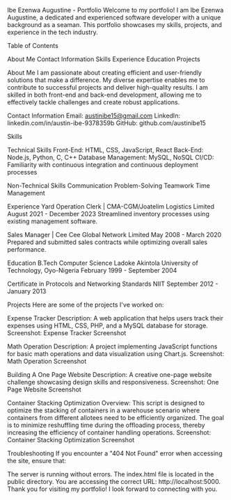 Ibe Ezenwa Augustine - Portfolio
Welcome to my portfolio! I am Ibe Ezenwa Augustine, a dedicated and experienced software developer with a unique background as a seaman. This portfolio showcases my skills, projects, and experience in the tech industry.

Table of Contents

About Me
Contact Information
Skills
Experience
Education
Projects

About Me
I am passionate about creating efficient and user-friendly solutions that make a difference. My diverse expertise enables me to contribute to successful projects and deliver high-quality results. I am skilled in both front-end and back-end development, allowing me to effectively tackle challenges and create robust applications.

Contact Information
Email: austinibe15@gmail.com
LinkedIn: linkedin.com/in/austin-ibe-9378359b
GitHub: github.com/austinibe15

Skills

Technical Skills
Front-End: HTML, CSS, JavaScript, React
Back-End: Node.js, Python, C, C++
Database Management: MySQL, NoSQL
CI/CD: Familiarity with continuous integration and continuous deployment processes

Non-Technical Skills
Communication
Problem-Solving
Teamwork
Time Management

Experience
Yard Operation Clerk | CMA-CGM/Joatelim Logistics Limited
August 2021 - December 2023
Streamlined inventory processes using existing management software.

Sales Manager | Cee Cee Global Network Limited
May 2008 - March 2020
Prepared and submitted sales contracts while optimizing overall sales performance.

Education
B.Tech Computer Science
Ladoke Akintola University of Technology, Oyo-Nigeria
February 1999 - September 2004

Certificate in Protocols and Networking Standards
NIIT
September 2012 - January 2013

Projects
Here are some of the projects I've worked on:

Expense Tracker
Description: A web application that helps users track their expenses using HTML, CSS, PHP, and a MySQL database for storage.
Screenshot: Expense Tracker Screenshot

Math Operation
Description: A project implementing JavaScript functions for basic math operations and data visualization using Chart.js.
Screenshot: Math Operation Screenshot

Building A One Page Website
Description: A creative one-page website challenge showcasing design skills and responsiveness.
Screenshot: One Page Website Screenshot

Container Stacking Optimization
Overview: This script is designed to optimize the stacking of containers in a warehouse scenario where containers from different allotees need to be efficiently organized. The goal is to minimize reshuffling time during the offloading process, thereby increasing the efficiency of container handling operations.
Screenshot: Container Stacking Optimization Screenshot

Troubleshooting
If you encounter a "404 Not Found" error when accessing the site, ensure that:

The server is running without errors.
The index.html file is located in the public directory.
You are accessing the correct URL: http://localhost:5000.
Thank you for visiting my portfolio! I look forward to connecting with you.